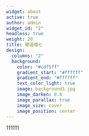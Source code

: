 ```yaml
---
widget: about
active: true
author: admin
widget_id: "2"
headless: true
weight: 20
title: 辇道增七
design:
  columns: "2"
  background:
    color: "#cdf5ff"
    gradient_start: "#ffffff"
    gradient_end: "#ffffff"
    text_color_light: true
    image: background3.jpg
    image_darken: 0.8
    image_parallax: true
    image_size: cover
    image_position: center
---
```

111111